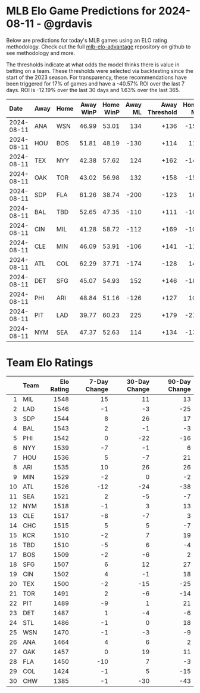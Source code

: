 # MLB Elo Game Predictions for 2024-08-11 - @grdavis
Below are predictions for today's MLB games using an ELO rating methodology. Check out the full [mlb-elo-advantage](https://github.com/grdavis/mlb-elo-advantage) repository on github to see methodology and more.

The thresholds indicate at what odds the model thinks there is value in betting on a team. These thresholds were selected via backtesting since the start of the 2023 season. For transparency, these recommendations have been triggered for 17% of games and have a -40.57% ROI over the last 7 days. ROI is -12.19% over the last 30 days and 1.63% over the last 365.

| Date       | Away   | Home   |   Away WinP |   Home WinP |   Away ML |   Away Threshold |   Home ML |   Home Threshold |
|:-----------|:-------|:-------|------------:|------------:|----------:|-----------------:|----------:|-----------------:|
| 2024-08-11 | ANA    | WSN    |       46.99 |       53.01 |       134 |             +136 |      -158 |             +109 |
| 2024-08-11 | HOU    | BOS    |       51.81 |       48.19 |      -130 |             +114 |       110 |             +130 |
| 2024-08-11 | TEX    | NYY    |       42.38 |       57.62 |       124 |             +162 |      -146 |             -108 |
| 2024-08-11 | OAK    | TOR    |       43.02 |       56.98 |       132 |             +158 |      -156 |             -105 |
| 2024-08-11 | SDP    | FLA    |       61.26 |       38.74 |      -200 |             -123 |       168 |             +187 |
| 2024-08-11 | BAL    | TBD    |       52.65 |       47.35 |      -110 |             +111 |      -106 |             +134 |
| 2024-08-11 | CIN    | MIL    |       41.28 |       58.72 |      -112 |             +169 |      -104 |             -112 |
| 2024-08-11 | CLE    | MIN    |       46.09 |       53.91 |      -106 |             +141 |      -110 |             +106 |
| 2024-08-11 | ATL    | COL    |       62.29 |       37.71 |      -174 |             -128 |       146 |             +194 |
| 2024-08-11 | DET    | SFG    |       45.07 |       54.93 |       152 |             +146 |      -180 |             +102 |
| 2024-08-11 | PHI    | ARI    |       48.84 |       51.16 |      -126 |             +127 |       108 |             +117 |
| 2024-08-11 | PIT    | LAD    |       39.77 |       60.23 |       225 |             +179 |      -275 |             -119 |
| 2024-08-11 | NYM    | SEA    |       47.37 |       52.63 |       114 |             +134 |      -134 |             +111 |

# Team Elo Ratings
|    | Team   |   Elo Rating |   7-Day Change |   30-Day Change |   90-Day Change |
|---:|:-------|-------------:|---------------:|----------------:|----------------:|
|  1 | MIL    |         1548 |             15 |              11 |              13 |
|  2 | LAD    |         1546 |             -1 |              -3 |             -25 |
|  3 | SDP    |         1544 |              8 |              26 |              17 |
|  4 | BAL    |         1543 |              2 |              -1 |              -3 |
|  5 | PHI    |         1542 |              0 |             -22 |             -16 |
|  6 | NYY    |         1539 |             -7 |              -1 |               6 |
|  7 | HOU    |         1536 |              5 |              -7 |              21 |
|  8 | ARI    |         1535 |             10 |              26 |              26 |
|  9 | MIN    |         1529 |             -2 |               0 |              -2 |
| 10 | ATL    |         1526 |            -12 |             -24 |             -38 |
| 11 | SEA    |         1521 |              2 |              -5 |              -7 |
| 12 | NYM    |         1518 |             -1 |               3 |              13 |
| 13 | CLE    |         1517 |             -8 |              -7 |               3 |
| 14 | CHC    |         1515 |              5 |               5 |              -7 |
| 15 | KCR    |         1510 |             -2 |               7 |              19 |
| 16 | TBD    |         1510 |             -5 |               6 |              -4 |
| 17 | BOS    |         1509 |             -2 |              -6 |               2 |
| 18 | SFG    |         1507 |              6 |              12 |              27 |
| 19 | CIN    |         1502 |              4 |              -1 |              18 |
| 20 | TEX    |         1500 |             -2 |             -15 |             -25 |
| 21 | TOR    |         1491 |              2 |              -6 |             -14 |
| 22 | PIT    |         1489 |             -9 |               1 |              21 |
| 23 | DET    |         1487 |              1 |              -4 |              -6 |
| 24 | STL    |         1486 |             -1 |               0 |              18 |
| 25 | WSN    |         1470 |             -1 |              -3 |              -9 |
| 26 | ANA    |         1464 |              4 |               6 |               2 |
| 27 | OAK    |         1457 |              0 |              19 |              11 |
| 28 | FLA    |         1450 |            -10 |               7 |              -3 |
| 29 | COL    |         1424 |             -1 |               5 |             -15 |
| 30 | CHW    |         1385 |             -1 |             -30 |             -43 |
